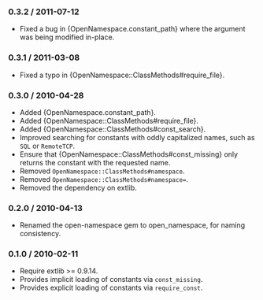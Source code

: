 ### 0.3.2 / 2011-07-12

* Fixed a bug in {OpenNamespace.constant_path} where the argument was
  being modified in-place.

### 0.3.1 / 2011-03-08

* Fixed a typo in {OpenNamespace::ClassMethods#require_file}.

### 0.3.0 / 2010-04-28

* Added {OpenNamespace.constant_path}.
* Added {OpenNamespace::ClassMethods#require_file}.
* Added {OpenNamespace::ClassMethods#const_search}.
* Improved searching for constants with oddly capitalized names, such as
  `SQL` or `RemoteTCP`.
* Ensure that {OpenNamespace::ClassMethods#const_missing} only returns the
  constant with the requested name.
* Removed `OpenNamespace::ClassMethods#namespace`.
* Removed `OpenNamespace::ClassMethods#namespace=`.
* Removed the dependency on extlib.

### 0.2.0 / 2010-04-13

* Renamed the open-namespace gem to open_namespace, for naming consistency.

### 0.1.0 / 2010-02-11

* Require extlib >= 0.9.14.
* Provides implicit loading of constants via `const_missing`.
* Provides explicit loading of constants via `require_const`.

